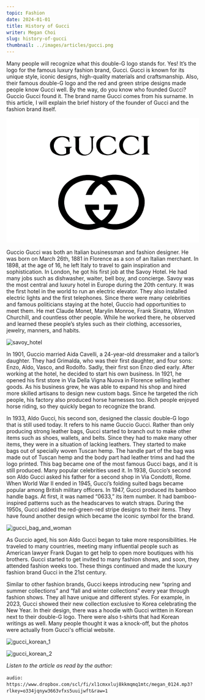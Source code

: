 ```yaml
---
topic: Fashion
date: 2024-01-01
title: History of Gucci
writer: Megan Choi
slug: history-of-gucci
thumbnail: ../images/articles/gucci.png
---
```

Many people will recognize what this double-G logo stands for. Yes! It’s the logo for the famous luxury fashion brand, Gucci. Gucci is known for its unique style, iconic designs, high-quality materials and craftsmanship. Also, their famous double-G logo and the red and green stripe designs made people know Gucci well. By the way, do you know who founded Gucci? Guccio Gucci found it. The brand name Gucci comes from his surname. In this article, I will explain the brief history of the founder of Gucci and the fashion brand itself.

![gucci_logo](../images/articles/gucci.png)

Guccio Gucci was both an Italian businessman and fashion designer. He was born on March 26th, 1881 in Florence as a son of an Italian merchant. In 1898, at the age of 16, he left Italy to travel to gain inspiration and sophistication. In London, he got his first job at the Savoy Hotel. He had many jobs such as dishwasher, waiter, bell boy, and concierge. Savoy was the most central and luxury hotel in Europe during the 20th century. It was the first hotel in the world to run an electric elevator. They also installed electric lights and the first telephones. Since there were many celebrities and famous politicians staying at the hotel, Guccio had opportunities to meet them. He met Claude Monet, Marylin Monroe, Frank Sinatra, Winston Churchill, and countless other people. While he worked there, he observed and learned these people’s styles such as their clothing, accessories, jewelry, manners, and habits.

![savoy_hotel](https://i.dailymail.co.uk/i/pix/2015/02/25/260A8C9600000578-2965002-Although_the_famous_plot_has_had_a_number_of_functions_over_the_-a-65_1424860267454.jpg)

In 1901, Guccio married Aida Cavelli, a 24-year-old dressmaker and a tailor’s daughter. They had Grimalda, who was their first daughter, and four sons: Enzo, Aldo, Vasco, and Rodolfo. Sadly, their first son Enzo died early. After working at the hotel, he decided to start his own business. In 1921, he opened his first store in Via Della Vigna Nuova in Florence selling leather goods. As his business grew, he was able to expand his shop and hired more skilled artisans to design new custom bags. Since he targeted the rich people, his factory also produced horse harnesses too. Rich people enjoyed horse riding, so they quickly began to recognize the brand. 

In 1933, Aldo Gucci, his second son, designed the classic double-G logo that is still used today. It refers to his name Guccio Gucci. Rather than only producing strong leather bags, Gucci started to branch out to make other items such as shoes, wallets, and belts. Since they had to make many other items, they were in a situation of lacking leathers. They started to make bags out of specially woven Tuscan hemp. The handle part of the bag was made out of Tuscan hemp and the body part had leather trims and had the logo printed. This bag became one of the most famous Gucci bags, and it is still produced. Many popular celebrities used it. In 1938, Guccio’s second son Aldo Gucci asked his father for a second shop in Via Condotti, Rome. When World War II ended in 1945, Gucci’s folding suited bags became popular among British military officers. In 1947, Gucci produced its bamboo handle bags. At first, it was named “0633,” its item number. It had bamboo-inspired patterns such as the headscarves to watch straps. During the 1950s, Gucci added the red-green-red stripe designs to their items. They have found another design which became the iconic symbol for the brand. 

![gucci_bag_and_woman](../images/articles/gucci_bag_and_woman.png)

As Guccio aged, his son Aldo Gucci began to take more responsibilities. He traveled to many countries, meeting many influential people such as American lawyer Frank Dugan to get help to open more boutiques with his brothers. Gucci started to get invited to many fashion shows, and soon, they attended fashion weeks too. These things continued and made the luxury fashion brand Gucci in the 21st century. 
	
Similar to other fashion brands, Gucci keeps introducing new  “spring and summer collections” and “fall and winter collections” every year through fashion shows. They all have unique and different styles. For example, in 2023, Gucci showed their new collection exclusive to Korea celebrating the New Year. In their design, there was a hoodie with Gucci written in Korean next to their double-G logo. There were also t-shirts that had Korean writings as well. Many people thought it was a knock-off, but the photos were actually from Gucci's official website.

![gucci_korean_1](https://www.allkpop.com/upload/2023/01/content/051150/web_data/allkpop_1672937620_untitled-1.jpg)

![gucci_korean_2](https://www.allkpop.com/upload/2023/01/content/051209/1672938541-image.png)

*Listen to the article as read by the author:*

`audio: https://www.dropbox.com/scl/fi/xl1cmxxluj8kkmqmq1mtc/megan_0124.mp3?rlkey=o334jqnyw3663vfxs5uuijwft&raw=1`